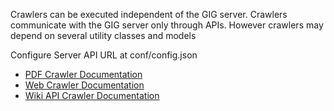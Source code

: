 
Crawlers can be executed independent of the GIG server.
Crawlers communicate with the GIG server only through APIs.
However crawlers may depend on several utility classes and models

Configure Server API URL at conf/config.json

* [PDF Crawler Documentation](../../GIG-SDK/pdf_crawler/README.md)
* [Web Crawler Documentation](web_crawler/README.md)
* [Wiki API Crawler Documentation](wiki_api_crawler/README.md)
